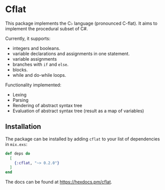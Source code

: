 # Cflat

This package implements the C♭ language (pronounced C-flat). It aims to implement the procedural subset of C#.

Currently, it supports:
- integers and booleans.
- variable declarations and assignments in one statement.
- variable assignments
- branches with `if` and `else`.
- blocks.
- while and do-while loops.

Functionality implemented:
- Lexing
- Parsing
- Rendering of abstract syntax tree
- Evaluation of abstract syntax tree (result as a map of variables)

## Installation

The package can be installed by adding `cflat` to your list of dependencies in `mix.exs`:

```elixir
def deps do
  [
    {:cflat, "~> 0.2.0"}
  ]
end
```
The docs can be found at <https://hexdocs.pm/cflat>.
